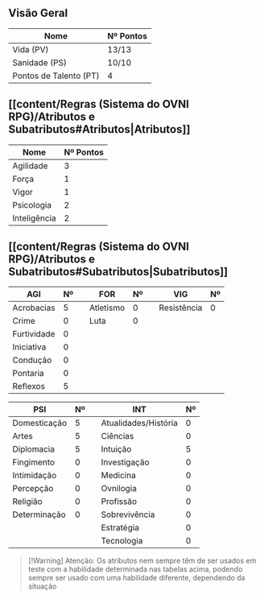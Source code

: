 ## Visão Geral
| Nome                   | Nº Pontos |
| ---------------------- | --------- |
| Vida (PV)              | 13/13     |
| Sanidade (PS)          | 10/10     |
| Pontos de Talento (PT) | 4         |

## [[content/Regras (Sistema do OVNI RPG)/Atributos e Subatributos#Atributos|Atributos]]

| Nome         | Nº Pontos |
| ------------ | --------- |
| Agilidade    | 3         |
| Força        | 1         |
| Vigor        | 1         |
| Psicologia   | 2         |
| Inteligência | 2         |

## [[content/Regras (Sistema do OVNI RPG)/Atributos e Subatributos#Subatributos|Subatributos]]

| AGI         | Nº   |     | FOR       | Nº |     | VIG         | Nº |
| ----------- | ----------- | --- | --------- | --------- | --- | ----------- | --------- |
| Acrobacias  | 5           |     | Atletismo | 0         |     | Resistência | 0         |
| Crime       | 0           |     | Luta      | 0         |     |             |           |
| Furtividade | 0           |     |           |           |     |             |           |
| Iniciativa  | 0           |     |           |           |     |             |           |
| Condução    | 0           |     |           |           |     |             |           |
| Pontaria    | 0           |     |           |           |     |             |           |
| Reflexos    | 5           |     |           |           |     |             |           |

| PSI          | Nº |     | INT                  | Nº |
| ------------ | --------- | --- | -------------------- | --------- |
| Domesticação | 5         |     | Atualidades/História | 0         |
| Artes        | 5         |     | Ciências             | 0         |
| Diplomacia   | 5         |     | Intuição             | 5         |
| Fingimento   | 0         |     | Investigação         | 0         |
| Intimidação  | 0         |     | Medicina             | 0         |
| Percepção    | 0         |     | Ovnilogia            | 0         |
| Religião     | 0         |     | Profissão            | 0         |
| Determinação | 0         |     | Sobrevivência        | 0         |
|              |           |     | Estratégia           | 0         |
|              |           |     | Tecnologia           | 0          |

>[!Warning] Atenção:
>Os atributos nem sempre têm de ser usados em teste com a habilidade determinada nas tabelas acima, podendo sempre ser usado com uma habilidade diferente, dependendo da situação
